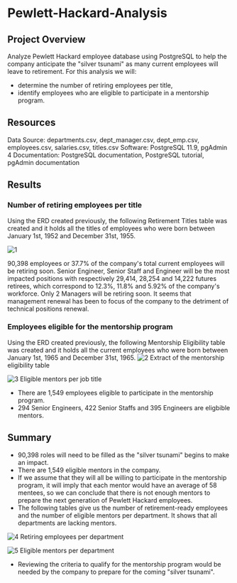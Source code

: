 # Pewlett-Hackard-Analysis
## Project Overview
Analyze Pewlett Hackard employee database using PostgreSQL to help the company anticipate the "silver tsunami" as many current employees will leave to retirement.
For this analysis we will:
- determine the number of retiring employees per title,
- identify employees who are eligible to participate in a mentorship program.
## Resources
Data Source: departments.csv, dept_manager.csv, dept_emp.csv, employees.csv, salaries.csv, titles.csv
Software: PostgreSQL 11.9, pgAdmin 4
Documentation: PostgreSQL documentation, PostgreSQL tutorial, pgAdmin documentation

## Results
### Number of retiring employees per title
Using the ERD created previously, the following Retirement Titles table was created and it holds all the titles of employees who were born between January 1st, 1952 and December 31st, 1955.

![1](https://user-images.githubusercontent.com/64053195/115276606-39baee00-a111-11eb-8bfe-6129ae9c918e.png)

90,398 employees or 37.7% of the company's total current employees will be retiring soon.
Senior Engineer, Senior Staff and Engineer will be the most impacted positions with respectively 29,414, 28,254 and 14,222 futures retirees, which correspond to 12.3%, 11.8% and 5.92% of the company's workforce.
Only 2 Managers will be retiring soon.
It seems that management renewal has been to focus of the company to the detriment of technical positions renewal.

### Employees eligible for the mentorship program
Using the ERD created previously, the following Mentorship Eligibility table was created and it holds all the current employees who were born between January 1st, 1965 and December 31st, 1965.
![2](https://user-images.githubusercontent.com/64053195/115276690-57885300-a111-11eb-9e70-b315d5184b61.png)
Extract of the mentorship eligibility table
 
![3](https://user-images.githubusercontent.com/64053195/115276731-6969f600-a111-11eb-8339-175cd936b5a7.png)
Eligible mentors per job title

- There are 1,549 employees eligible to participate in the mentorship program.
- 294 Senior Engineers, 422 Senior Staffs and 395 Engineers are eligbible mentors.

## Summary
- 90,398 roles will need to be filled as the "silver tsunami" begins to make an impact.
- There are 1,549 eligible mentors in the company.
- If we assume that they will all be willing to participate in the mentorship program, it will imply that each mentor would have an average of 58 mentees, so we can conclude that there is not enough mentors to prepare the next generation of Pewlett Hackard employees.
- The following tables give us the number of retirement-ready employees and the number of eligible mentors per department. It shows that all departments are lacking mentors.

![4](https://user-images.githubusercontent.com/64053195/115276875-9918fe00-a111-11eb-914f-ff5c1e2d585b.png)
Retiring employees per department

![5](https://user-images.githubusercontent.com/64053195/115276922-a504c000-a111-11eb-89ca-5d14d86de134.png)
Eligible mentors per department

- Reviewing the criteria to qualify for the mentorship program would be needed by the company to prepare for the coming "silver tsunami".
